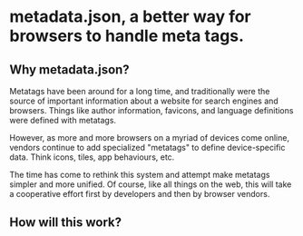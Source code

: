 metadata.json, a better way for browsers to handle meta tags.
=============================================================

## Why metadata.json?
Metatags have been around for a long time, and traditionally were the source of important information about a website for search engines and browsers. Things like author information, favicons, and language definitions were defined with metatags.

However, as more and more browsers on a myriad of devices come online, vendors continue to add specialized "metatags" to define device-specific data. Think icons, tiles, app behaviours, etc.

The time has come to rethink this system and attempt make metatags simpler and more unified. Of course, like all things on the web, this will take a cooperative effort first by developers and then by browser vendors.

## How will this work?